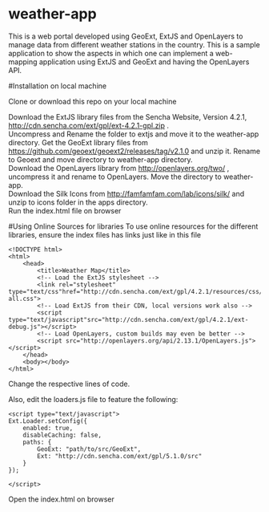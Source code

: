 # weather-app
This is a web portal developed using GeoExt, ExtJS and OpenLayers to manage data from different weather stations in the country. This is a sample application to show the aspects in which one can implement a web-mapping application using ExtJS and GeoExt and having the OpenLayers API.

#Installation on local machine

Clone or download this repo on your local machine

Download the ExtJS library files from the Sencha Website, Version 4.2.1, http://cdn.sencha.com/ext/gpl/ext-4.2.1-gpl.zip .<br>
Uncompress and Rename the folder to extjs and move it to the weather-app directory.
Get the GeoExt library files from https://github.com/geoext/geoext2/releases/tag/v2.1.0 and unzip it. Rename to Geoext and move directory to weather-app directory.<br>
Download the OpenLayers library from http://openlayers.org/two/ , uncompress it and rename to OpenLayers. Move the directory to weather-app.<br>
Download the Silk Icons from http://famfamfam.com/lab/icons/silk/ and unzip to icons folder in the apps directory.<br>
Run the index.html file on browser

#Using Online Sources for libraries
To use online resources for the different libraries, ensure the index files has links just like in this file <br>

```
<!DOCTYPE html>
<html>
    <head>
        <title>Weather Map</title>
        <!-- Load the ExtJS stylesheet -->
        <link rel="stylesheet" type="text/css"href="http://cdn.sencha.com/ext/gpl/4.2.1/resources/css/ext-all.css">
        <!-- Load ExtJS from their CDN, local versions work also -->
        <script type="text/javascript"src="http://cdn.sencha.com/ext/gpl/4.2.1/ext-debug.js"></script>
        <!-- Load OpenLayers, custom builds may even be better -->
        <script src="http://openlayers.org/api/2.13.1/OpenLayers.js"></script>
    </head>
    <body></body>
</html>
```
Change the respective lines of code.

Also, edit the loaders.js file to feature the following:<br>
```
<script type="text/javascript">
Ext.Loader.setConfig({
    enabled: true,
    disableCaching: false,
    paths: {
        GeoExt: "path/to/src/GeoExt",
        Ext: "http://cdn.sencha.com/ext/gpl/5.1.0/src"
    }
});

</script>
```
Open the index.html on browser








